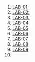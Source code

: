 1. [LAB-01:](https://github.com/karthikeyan0741/AI-ML-2024-BATCH-1/blob/main/AIML%20assignment%201.ipynb)
2. [LAB-02:](https://github.com/karthikeyan0741/AI-ML-2024-BATCH-1/blob/main/AIML_assignment_2.ipynb)
3. [LAB-03:]()
4. [LAB-04]()
5. [LAB-05]()
6. [LAB-06]()
7. [LAB-07]()
8. [LAB-08]()
9. [LAB-09]()
10.
